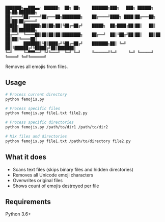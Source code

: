     
    ███████╗▄▄███▄▄· ██████╗  ██╗ ██╗     ███████╗███╗   ███╗ ██████╗      ██╗██╗███████╗
    ██╔════╝██╔════╝██╔═══██╗████████╗    ██╔════╝████╗ ████║██╔═══██╗     ██║██║██╔════╝
    █████╗  ███████╗██║██╗██║╚██╔═██╔╝    █████╗  ██╔████╔██║██║   ██║     ██║██║███████╗
    ██╔══╝  ╚════██║██║██║██║████████╗    ██╔══╝  ██║╚██╔╝██║██║   ██║██   ██║██║╚════██║
    ██║     ███████║╚█║████╔╝╚██╔═██╔╝    ███████╗██║ ╚═╝ ██║╚██████╔╝╚█████╔╝██║███████║
    ╚═╝     ╚═▀▀▀══╝ ╚╝╚═══╝  ╚═╝ ╚═╝     ╚══════╝╚═╝     ╚═╝ ╚═════╝  ╚════╝ ╚═╝╚══════╝
                                                                                        


Removes all emojis from files.

## Usage

```bash
# Process current directory
python femojis.py

# Process specific files
python femojis.py file1.txt file2.py

# Process specific directories
python femojis.py /path/to/dir1 /path/to/dir2

# Mix files and directories
python femojis.py file1.txt /path/to/directory file2.py
```

## What it does

- Scans text files (skips binary files and hidden directories)
- Removes all Unicode emoji characters
- Overwrites original files
- Shows count of emojis destroyed per file

## Requirements

Python 3.6+
